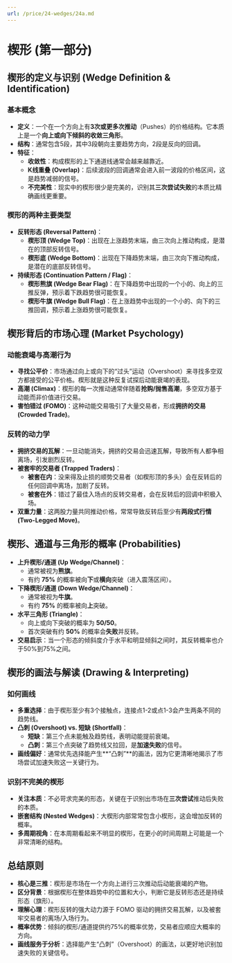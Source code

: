 ```yaml
---
url: /price/24-wedges/24a.md
---
```

# 楔形 (第一部分)

## 楔形的定义与识别 (Wedge Definition & Identification)

### 基本概念

* **定义**：一个在一个方向上有**3次或更多次推动**（Pushes）的价格结构。它本质上是一个**向上或向下倾斜的收敛三角形**。
* **结构**：通常包含5段，其中3段朝向主要趋势方向，2段是反向的回调。
* **特征**：
  * **收敛性**：构成楔形的上下通道线通常会越来越靠近。
  * **K线重叠 (Overlap)**：后续波段的回调通常会进入前一波段的价格区间，这是趋势减弱的信号。
  * **不完美性**：现实中的楔形很少是完美的，识别其**三次尝试失败**的本质比精确画线更重要。

### 楔形的两种主要类型

* **反转形态 (Reversal Pattern)**：
  * **楔形顶 (Wedge Top)**：出现在上涨趋势末端，由三次向上推动构成，是潜在的顶部反转信号。
  * **楔形底 (Wedge Bottom)**：出现在下降趋势末端，由三次向下推动构成，是潜在的底部反转信号。
* **持续形态 (Continuation Pattern / Flag)**：
  * **楔形熊旗 (Wedge Bear Flag)**：在下降趋势中出现的一个小的、向上的三推反弹，预示着下跌趋势很可能恢复。
  * **楔形牛旗 (Wedge Bull Flag)**：在上涨趋势中出现的一个小的、向下的三推回调，预示着上涨趋势很可能恢复。

## 楔形背后的市场心理 (Market Psychology)

### 动能衰竭与高潮行为

* **寻找公平价**：市场通过向上或向下的“过头”运动（Overshoot）来寻找多空双方都接受的公平价格。楔形就是这种反复试探后动能衰竭的表现。
* **高潮 (Climax)**：楔形的每一次推动通常伴随着**抢购/抛售高潮**，多空双方基于动能而非价值进行交易。
* **害怕错过 (FOMO)**：这种动能交易吸引了大量交易者，形成**拥挤的交易 (Crowded Trade)**。

### 反转的动力学

* **拥挤交易的瓦解**：一旦动能消失，拥挤的交易会迅速瓦解，导致所有人都争相离场，引发剧烈反转。
* **被套牢的交易者 (Trapped Traders)**：
  * **被套在内**：没来得及止损的顺势交易者（如楔形顶的多头）会在反转后的任何回调中离场，加剧了反转。
  * **被套在外**：错过了最佳入场点的反转交易者，会在反转后的回调中积极入场。
* **双重力量**：这两股力量共同推动价格，常常导致反转后至少有**两段式行情 (Two-Legged Move)**。

## 楔形、通道与三角形的概率 (Probabilities)

* **上升楔形/通道 (Up Wedge/Channel)**：
  * 通常被视为**熊旗**。
  * 有约 **75%** 的概率被向**下**或**横向**突破（进入震荡区间）。
* **下降楔形/通道 (Down Wedge/Channel)**：
  * 通常被视为**牛旗**。
  * 有约 **75%** 的概率被向**上**突破。
* **水平三角形 (Triangle)**：
  * 向上或向下突破的概率为 **50/50**。
  * 首次突破有约 **50%** 的概率会**失败**并反转。
* **交易启示**：当一个形态的倾斜度介于水平和明显倾斜之间时，其反转概率也介于50%到75%之间。

## 楔形的画法与解读 (Drawing & Interpreting)

### 如何画线

* **多重选择**：由于楔形至少有3个接触点，连接点1-2或点1-3会产生两条不同的趋势线。
* **凸刺 (Overshoot) vs. 短缺 (Shortfall)**：
  * **短缺**：第三个点未能触及趋势线，表明动能提前衰竭。
  * **凸刺**：第三个点突破了趋势线又拉回，是**加速失败**的信号。
* **画线偏好**：通常优先选择能产生\*\*“凸刺”\*\*的画法，因为它更清晰地揭示了市场尝试加速失败这一关键行为。

### 识别不完美的楔形

* **关注本质**：不必苛求完美的形态，关键在于识别出市场在**三次尝试**推动后失败的本质。
* **嵌套结构 (Nested Wedges)**：大楔形内部常常包含小楔形，这会增加反转的概率。
* **多周期视角**：在本周期看起来不明显的楔形，在更小的时间周期上可能是一个非常清晰的结构。

## 总结原则

* **核心是三推**：楔形是市场在一个方向上进行三次推动后动能衰竭的产物。
* **区分背景**：根据楔形在整体趋势中的位置和大小，判断它是反转形态还是持续形态（旗形）。
* **理解心理**：楔形反转的强大动力源于 FOMO 驱动的拥挤交易瓦解，以及被套牢交易者的离场/入场行为。
* **概率优势**：倾斜的楔形/通道提供约75%的概率优势，交易者应顺应大概率的方向。
* **画线服务于分析**：选择能产生“凸刺”（Overshoot）的画法，以更好地识别加速失败的关键信号。

